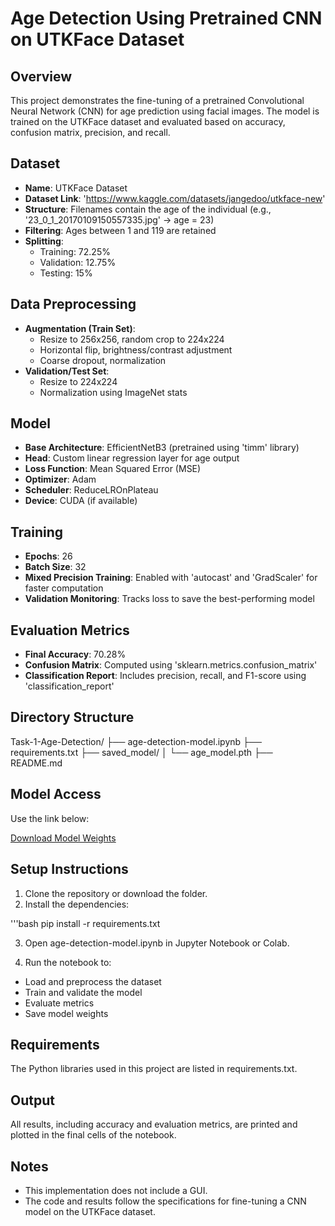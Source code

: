 # Age Detection Using Pretrained CNN on UTKFace Dataset

## Overview

This project demonstrates the fine-tuning of a pretrained Convolutional Neural Network (CNN) for age prediction using facial images. The model is trained on the UTKFace dataset and evaluated based on accuracy, confusion matrix, precision, and recall.

## Dataset

- **Name**: UTKFace Dataset
- **Dataset Link**: 'https://www.kaggle.com/datasets/jangedoo/utkface-new'
- **Structure**: Filenames contain the age of the individual (e.g., '23_0_1_20170109150557335.jpg' → age = 23)
- **Filtering**: Ages between 1 and 119 are retained
- **Splitting**:
  - Training: 72.25%
  - Validation: 12.75%
  - Testing: 15%

## Data Preprocessing

- **Augmentation (Train Set)**:
  - Resize to 256x256, random crop to 224x224
  - Horizontal flip, brightness/contrast adjustment
  - Coarse dropout, normalization
- **Validation/Test Set**:
  - Resize to 224x224
  - Normalization using ImageNet stats

## Model

- **Base Architecture**: EfficientNetB3 (pretrained using 'timm' library)
- **Head**: Custom linear regression layer for age output
- **Loss Function**: Mean Squared Error (MSE)
- **Optimizer**: Adam
- **Scheduler**: ReduceLROnPlateau
- **Device**: CUDA (if available)

## Training

- **Epochs**: 26
- **Batch Size**: 32
- **Mixed Precision Training**: Enabled with 'autocast' and 'GradScaler' for faster computation
- **Validation Monitoring**: Tracks loss to save the best-performing model

## Evaluation Metrics

- **Final Accuracy**: 70.28%
- **Confusion Matrix**: Computed using 'sklearn.metrics.confusion_matrix'
- **Classification Report**: Includes precision, recall, and F1-score using 'classification_report'

## Directory Structure

Task-1-Age-Detection/
├── age-detection-model.ipynb
├── requirements.txt
├── saved_model/
│ └── age_model.pth
├── README.md


## Model Access

Use the link below:

[Download Model Weights](https://drive.google.com/file/d/19At49Go9z0GuKiqBZNwVduOh8s2ZmsmQ/view?usp=sharing)

## Setup Instructions

1. Clone the repository or download the folder.
2. Install the dependencies:

'''bash
pip install -r requirements.txt


3. Open age-detection-model.ipynb in Jupyter Notebook or Colab.

4. Run the notebook to:
- Load and preprocess the dataset
- Train and validate the model
- Evaluate metrics
- Save model weights

## Requirements
The Python libraries used in this project are listed in requirements.txt.

## Output
All results, including accuracy and evaluation metrics, are printed and plotted in the final cells of the notebook.

## Notes
- This implementation does not include a GUI.
- The code and results follow the specifications for fine-tuning a CNN model on the UTKFace dataset.
